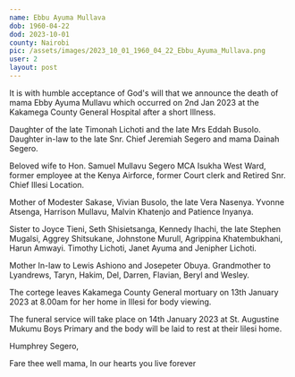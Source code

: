 ```yaml
---
name: Ebbu Ayuma Mullava
dob: 1960-04-22
dod: 2023-10-01
county: Nairobi
pic: /assets/images/2023_10_01_1960_04_22_Ebbu_Ayuma_Mullava.png
user: 2
layout: post
---
```

<p></p><p>It is with humble acceptance of God's will that we announce the death of mama Ebby Ayuma Mullavu which occurred on 2nd Jan 2023 at the Kakamega County General Hospital after a short Illness. </p><p>Daughter of the late Timonah Lichoti and the late Mrs Eddah Busolo. Daughter in-law to the late Snr. Chief Jeremiah Segero and mama Dainah Segero. </p><p>Beloved wife to Hon. Samuel Mullavu Segero MCA Isukha West Ward, former employee at the Kenya Airforce, former Court clerk and Retired Snr. Chief Illesi Location. </p><p>Mother of Modester Sakase, Vivian Busolo, the late Vera Nasenya. Yvonne Atsenga, Harrison Mullavu, Malvin Khatenjo and Patience Inyanya. </p><p>Sister to Joyce Tieni, Seth Shisietsanga, Kennedy Ihachi, the late Stephen Mugalsi, Aggrey Shitsukane, Johnstone Murull, Agrippina Khatembukhani, Harun Amwayi. Timothy Lichoti, Janet Ayuma and Jenipher Lichoti. </p><p>Mother In-law to Lewis Ashiono and Josepeter Obuya. Grandmother to Lyandrews, Taryn, Hakim, Del, Darren, Flavian, Beryl and Wesley. </p><p>The cortege leaves Kakamega County General mortuary on 13th January 2023 at 8.00am for her home in Illesi for body viewing. </p><p>The funeral service will take place on 14th January 2023 at St. Augustine Mukumu Boys Primary and the body will be laid to rest at their lilesi home.</p><p>Humphrey Segero,</p><p>Fare thee well mama, In our hearts you live forever</p>
